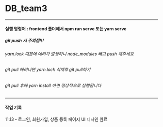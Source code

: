 # DB_team3

---

#### 실행 명령어 : frontend 폴더에서 npm run serve 또는 yarn serve


##### git push 시 주의점!!!
###### yarn.lock 때문에 에러가 발생하니 node_modules 빼고 push 해주세요
###### git pull 에러나면 yarn.lock 삭제후 git pull하기
###### git pull 후에 yarn install 하면 정상적으로 실행됩니다

---

#### 작업 기록

11.13 - 로그인, 회원가입, 상품 등록 페이지 UI 디자인 완료
